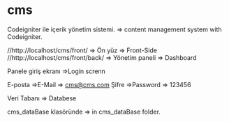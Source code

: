 # cms
Codeigniter ile içerik yönetim sistemi.  => content management system with Codeigniter.

//http://localhost/cms/front/       => Ön yüz  => Front-Side
//http://localhost/cms/front/back/  => Yönetim paneli => Dashboard

Panele giriş ekranı   =>Login screnn 

E-posta =>E-Mail      => cms@cms.com
Şifre   =>Password    => 123456

Veri Tabanı => Databese

cms_dataBase klasöründe  => in cms_dataBase folder.
